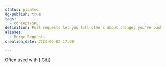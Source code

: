 ```yaml
---
status: planted
dg-publish: true
tags:
  - concept/SRE
definition: Pull requests let you tell others about changes you've pushed to a branch in a repository so they can evaluated and merged in the target branch.
aliases:
  - Merge Requests
creation_date: 2024-05-02 17:00

---
```

Often used with [[Git]]
